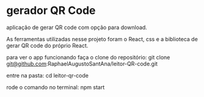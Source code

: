 # gerador QR Code

aplicação de gerar QR code com opção para download.

As ferramentas utilizadas nesse projeto foram o React, css e a biblioteca de gerar QR code do próprio React.

para ver o app funcionando faça o clone do repositório: git clone git@github.com:RaphaelAugustoSantAna/leitor-QR-code.git

entre na pasta: cd leitor-qr-code

rode o comando no terminal: npm start


